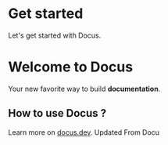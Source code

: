 # Get started

Let's get started with Docus.

# Welcome to Docus

Your new favorite way to build **documentation**.

## How to use Docus ?

Learn more on [docus.dev](https://docus.dev).
Updated From Docu
